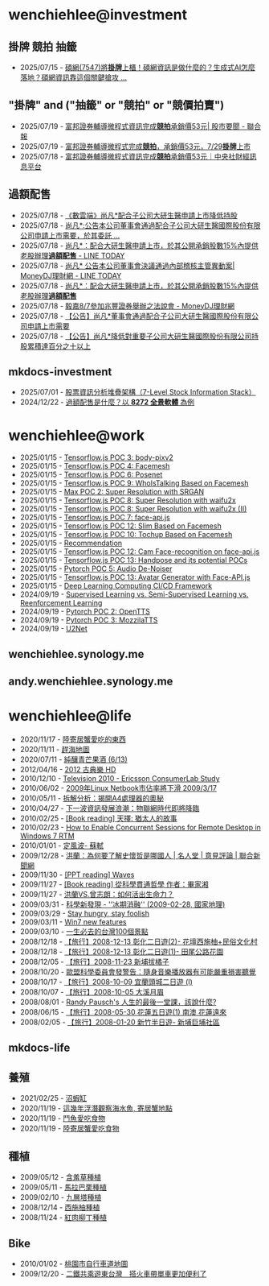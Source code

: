 # wenchiehlee@investment 
## 掛牌 競拍 抽籤 

<!-- _feedinvestment1_ start -->
- 2025/07/15 - [碩網(7547)將<b>掛牌</b>上櫃！碩網資訊是做什麼的？生成式AI怎麼落地？碩網資訊靠這個關鍵搶攻 ...](https://www.google.com/url?rct=j&sa=t&url=https://www.sinotrade.com.tw/richclub/craftsman_talk/video/%25E7%25A2%25A9%25E7%25B6%25B2-7547-%25E5%25B0%2587%25E6%258E%259B%25E7%2589%258C%25E4%25B8%258A%25E6%25AB%2583-%25E7%25A2%25A9%25E7%25B6%25B2%25E8%25B3%2587%25E8%25A8%258A%25E6%2598%25AF%25E5%2581%259A%25E4%25BB%2580%25E9%25BA%25BC%25E7%259A%2584-%25E7%2594%259F%25E6%2588%2590%25E5%25BC%258FAI%25E6%2580%258E%25E9%25BA%25BC%25E8%2590%25BD%25E5%259C%25B0-%25E7%25A2%25A9%25E7%25B6%25B2%25E8%25B3%2587%25E8%25A8%258A%25E9%259D%25A0%25E9%2580%2599%25E5%2580%258B%25E9%2597%259C%25E9%258D%25B5%25E6%2590%25B6%25E6%2594%25BB%25E4%25BC%2581%25E6%25A5%25AD%25E5%25B8%2582%25E5%25A0%25B4--%25E5%25BE%25AE%25E8%25BB%259F%25E5%2590%2588%25E4%25BD%259C%25E5%25A4%25A5%25E4%25BC%25B4--AI%25E7%2599%25BC%25E5%25B1%2595%25E8%2588%2587%25E6%2587%2589%25E7%2594%25A8--%25E7%25A2%25A9%25E7%25B6%25B2%25E8%25B3%2587%25E8%25A8%258A--%25E4%25BC%2581%25E6%25A5%25AD%25E5%25AE%25B6%25E8%25A7%2580%25E9%25BB%259E-EP11-%25E7%25A2%25A9%25E7%25B6%25B2%25E8%25B3%2587%25E8%25A8%258A%25E7%25B8%25BD%25E7%25B6%2593%25E7%2590%2586%25E9%2582%25B1%25E4%25BB%2581%25E9%2588%25BF-6870c8af798d210020b01212&ct=ga&cd=CAIyIDQxYmVhYTFmNmEwMzBlM2I6Y29tLnR3OnpoLVRXOlRX&usg=AOvVaw1DumjM8t6fbVOLhbhIjK3q)
<!-- _feedinvestment1_ end -->

## "掛牌" and ("抽籤" or "競拍" or "競價拍賣")

<!-- _feedinvestment1_1_ start -->
- 2025/07/19 - [富邦證券輔導微程式資訊完成<b>競拍</b>承銷價53元| 股市要聞 - 聯合報](https://www.google.com/url?rct=j&sa=t&url=https://udn.com/news/story/7251/8881655&ct=ga&cd=CAIyIjQxYmVhYTFmNmEwMzBlM2I6Y29tLnR3OnpoLVRXOlRXOkw&usg=AOvVaw1v23ZUhoYRJ_hW7bN9I56P)
- 2025/07/19 - [富邦證券輔導微程式完成<b>競拍</b>，承銷價53元，7/29<b>掛牌</b>上市](https://www.google.com/url?rct=j&sa=t&url=https://tw.stock.yahoo.com/news/%25E5%25AF%258C%25E9%2582%25A6%25E8%25AD%2589%25E5%2588%25B8%25E8%25BC%2594%25E5%25B0%258E%25E5%25BE%25AE%25E7%25A8%258B%25E5%25BC%258F%25E5%25AE%258C%25E6%2588%2590%25E7%25AB%25B6%25E6%258B%258D-%25E6%2589%25BF%25E9%258A%25B7%25E5%2583%25B953%25E5%2585%2583-7-29%25E6%258E%259B%25E7%2589%258C%25E4%25B8%258A%25E5%25B8%2582-035029290.html&ct=ga&cd=CAIyIjQxYmVhYTFmNmEwMzBlM2I6Y29tLnR3OnpoLVRXOlRXOkw&usg=AOvVaw0qEdE4y51kHThf4NidJGwH)
- 2025/07/18 - [富邦證券輔導微程式資訊完成<b>競拍</b>承銷價53元｜中央社財經訊息平台](https://www.google.com/url?rct=j&sa=t&url=https://www.cna.com.tw/business/chinese/407460&ct=ga&cd=CAIyIjQxYmVhYTFmNmEwMzBlM2I6Y29tLnR3OnpoLVRXOlRXOkw&usg=AOvVaw29NnBBknnjUQX1RrQpkkEA)
<!-- _feedinvestment1_1_ end -->

## 過額配售 
<!-- _feedinvestment2_ start -->
- 2025/07/18 - [《數雲端》尚凡*配合子公司大研生醫申請上市降低持股](https://www.google.com/url?rct=j&sa=t&url=https://wantrich.chinatimes.com/news/20250718900376-420101&ct=ga&cd=CAIyIDdhMWZmN2RkNDBhZjFjMzk6Y29tLnR3OnpoLVRXOlRX&usg=AOvVaw0M7O1tWds9Up6mNq8J1L0G)
- 2025/07/18 - [尚凡*:公告本公司董事會通過配合子公司大研生醫國際股份有限公司申請上市需要，於其委託 ...](https://www.google.com/url?rct=j&sa=t&url=https://news.cnyes.com/news/id/6069732&ct=ga&cd=CAIyIDdhMWZmN2RkNDBhZjFjMzk6Y29tLnR3OnpoLVRXOlRX&usg=AOvVaw3sV0o8VUR2yR_DzaYFwE8Y)
- 2025/07/18 - [尚凡*：配合大研生醫申請上市，於其公開承銷股數15%內提供老股辦理<b>過額配售</b> - LINE TODAY](https://www.google.com/url?rct=j&sa=t&url=https://today.line.me/tw/v2/article/3NlX0Qk&ct=ga&cd=CAIyIDdhMWZmN2RkNDBhZjFjMzk6Y29tLnR3OnpoLVRXOlRX&usg=AOvVaw0TJc850YBhcdL63nbGjT4J)
- 2025/07/18 - [尚凡* 公告本公司董事會決議通過內部稽核主管異動案| MoneyDJ理財網 - LINE TODAY](https://www.google.com/url?rct=j&sa=t&url=https://today.line.me/tw/v2/article/vXVJJMm&ct=ga&cd=CAIyIDdhMWZmN2RkNDBhZjFjMzk6Y29tLnR3OnpoLVRXOlRX&usg=AOvVaw3hS1IMyPXdVc3p4ouR2XGv)
- 2025/07/18 - [尚凡*：配合大研生醫申請上市，於其公開承銷股數15%內提供老股辦理<b>過額配售</b>](https://www.google.com/url?rct=j&sa=t&url=https://www.moneydj.com/kmdj/news/newsviewer.aspx%3Fa%3D8fdcf8cc-c0e7-40df-9825-096ff70c1419&ct=ga&cd=CAIyIDdhMWZmN2RkNDBhZjFjMzk6Y29tLnR3OnpoLVRXOlRX&usg=AOvVaw2geVkfxnfQPt9hz1Lp-Ycb)
- 2025/07/18 - [毅嘉8/7參加兆豐證券舉辦之法說會 - MoneyDJ理財網](https://www.google.com/url?rct=j&sa=t&url=https://m.moneydj.com/f1a.aspx%3Fa%3D9cc8afc9-66d0-4c43-a4ef-8d8e0f574de3%26c%3DMB06&ct=ga&cd=CAIyIDdhMWZmN2RkNDBhZjFjMzk6Y29tLnR3OnpoLVRXOlRX&usg=AOvVaw39h56xMleCjO1Ie38fmp4k)
- 2025/07/18 - [【公告】尚凡*董事會通過配合子公司大研生醫國際股份有限公司申請上市需要](https://www.google.com/url?rct=j&sa=t&url=https://tw.stock.yahoo.com/news/%25E5%2585%25AC%25E5%2591%258A-%25E5%25B0%259A%25E5%2587%25A1-%25E8%2591%25A3%25E4%25BA%258B%25E6%259C%2583%25E9%2580%259A%25E9%2581%258E%25E9%2585%258D%25E5%2590%2588%25E5%25AD%2590%25E5%2585%25AC%25E5%258F%25B8%25E5%25A4%25A7%25E7%25A0%2594%25E7%2594%259F%25E9%2586%25AB%25E5%259C%258B%25E9%259A%259B%25E8%2582%25A1%25E4%25BB%25BD%25E6%259C%2589%25E9%2599%2590%25E5%2585%25AC%25E5%258F%25B8%25E7%2594%25B3%25E8%25AB%258B%25E4%25B8%258A%25E5%25B8%2582%25E9%259C%2580%25E8%25A6%2581-%25E6%2596%25BC%25E5%2585%25B6%25E5%25A7%2594%25E8%25A8%2597%25E8%25AD%2589%25E5%2588%25B8%25E5%2595%2586%25E8%25BE%25A6%25E7%2590%2586%25E5%2585%25AC%25E9%2596%258B%25E6%2589%25BF%25E9%258A%25B7%25E8%2582%25A1%25E6%2595%25B8%25E4%25B9%258B15-%25E7%259A%2584%25E9%25A1%258D%25E5%25BA%25A6%25E5%2585%25A7%25E6%258F%2590%25E4%25BE%259B%25E8%2580%2581%25E8%2582%25A1%25E4%25BE%259B%25E4%25B8%25BB%25E8%25BE%25A6%25E6%2589%25BF%25E9%258A%25B7%25E5%2595%2586%25E8%25BE%25A6%25E7%2590%2586%25E9%2581%258E%25E9%25A1%258D%25E9%2585%258D%25E5%2594%25AE%25E6%25A1%2588-061625387.html&ct=ga&cd=CAIyIDdhMWZmN2RkNDBhZjFjMzk6Y29tLnR3OnpoLVRXOlRX&usg=AOvVaw3guoU95n0zMFXPBIqpvG3k)
- 2025/07/18 - [【公告】尚凡*降低對重要子公司大研生醫國際股份有限公司持股累積達百分之十以上](https://www.google.com/url?rct=j&sa=t&url=https://tw.stock.yahoo.com/news/%25E5%2585%25AC%25E5%2591%258A-%25E5%25B0%259A%25E5%2587%25A1-%25E9%2599%258D%25E4%25BD%258E%25E5%25B0%258D%25E9%2587%258D%25E8%25A6%2581%25E5%25AD%2590%25E5%2585%25AC%25E5%258F%25B8%25E5%25A4%25A7%25E7%25A0%2594%25E7%2594%259F%25E9%2586%25AB%25E5%259C%258B%25E9%259A%259B%25E8%2582%25A1%25E4%25BB%25BD%25E6%259C%2589%25E9%2599%2590%25E5%2585%25AC%25E5%258F%25B8%25E6%258C%2581%25E8%2582%25A1%25E7%25B4%25AF%25E7%25A9%258D%25E9%2581%2594%25E7%2599%25BE%25E5%2588%2586%25E4%25B9%258B%25E5%258D%2581%25E4%25BB%25A5%25E4%25B8%258A-061518547.html&ct=ga&cd=CAIyIDdhMWZmN2RkNDBhZjFjMzk6Y29tLnR3OnpoLVRXOlRX&usg=AOvVaw3lsVfid6Nha_t20g6pIAzy)
<!-- _feedinvestment2_ end -->

## mkdocs-investment
<!-- _feedinvestment3_ start -->
- 2025/07/01 - [股票資訊分析堆疊架構（7-Level Stock Information Stack）](https://wenchiehlee-investment.github.io/blog/2025/06/%E8%82%A1%E7%A5%A8%E8%B3%87%E8%A8%8A%E5%88%86%E6%9E%90%E5%A0%86%E7%96%8A%E6%9E%B6%E6%A7%8B7-level-stock-information-stack/)
- 2024/12/22 - [過額配售是什麼？以 **8272 全景軟體** 為例](https://wenchiehlee-investment.github.io/blog/2024/10/%E9%81%8E%E9%A1%8D%E9%85%8D%E5%94%AE%E6%98%AF%E4%BB%80%E9%BA%BC%E4%BB%A5-8272-%E5%85%A8%E6%99%AF%E8%BB%9F%E9%AB%94-%E7%82%BA%E4%BE%8B/)
<!-- _feedinvestment3_ end -->

# wenchiehlee@work
<!-- _feedwork_ start -->
- 2025/01/15 - [Tensorflow.js POC 3: body-pixv2](https://wenchiehlee.github.io/mkdocs/blog/2020/06/tensorflowjs-poc-3-body-pixv2/)
- 2025/01/15 - [Tensorflow.js POC 4: Facemesh](https://wenchiehlee.github.io/mkdocs/blog/2020/06/tensorflowjs-poc-4-facemesh/)
- 2025/01/15 - [Tensorflow.js POC 6: Posenet](https://wenchiehlee.github.io/mkdocs/blog/2020/06/tensorflowjs-poc-6-posenet/)
- 2025/01/15 - [Tensorflow.js POC 9: WhoIsTalking Based on Facemesh](https://wenchiehlee.github.io/mkdocs/blog/2020/06/tensorflowjs-poc-9-whoistalking-based-on-facemesh/)
- 2025/01/15 - [Max POC 2: Super Resolution with SRGAN](https://wenchiehlee.github.io/mkdocs/blog/2020/06/max-poc-2-super-resolution-with-srgan/)
- 2025/01/15 - [Tensorflow.js POC 8: Super Resolution with waifu2x](https://wenchiehlee.github.io/mkdocs/blog/2020/06/tensorflowjs-poc-8-super-resolution-with-waifu2x/)
- 2025/01/15 - [Tensorflow.js POC 8: Super Resolution with waifu2x (II)](https://wenchiehlee.github.io/mkdocs/blog/2020/06/tensorflowjs-poc-8-super-resolution-with-waifu2x-ii/)
- 2025/01/15 - [Tensorflow.js POC 7: face-api.js](https://wenchiehlee.github.io/mkdocs/blog/2020/06/tensorflowjs-poc-7-face-apijs/)
- 2025/01/15 - [Tensorflow.js POC 12: Slim Based on Facemesh](https://wenchiehlee.github.io/mkdocs/blog/2020/07/tensorflowjs-poc-12-slim-based-on-facemesh/)
- 2025/01/15 - [Tensorflow.js POC 10: Tochup Based on Facemesh](https://wenchiehlee.github.io/mkdocs/blog/2020/07/tensorflowjs-poc-10-tochup-based-on-facemesh/)
- 2025/01/15 - [Recommendation](https://wenchiehlee.github.io/mkdocs/blog/2020/08/recommendation/)
- 2025/01/15 - [Tensorflow.js POC 12: Cam Face-recognition on face-api.js](https://wenchiehlee.github.io/mkdocs/blog/2020/06/tensorflowjs-poc-12-cam-face-recognition-on-face-apijs/)
- 2025/01/15 - [Tensorflow.js POC 13: Handpose and its potential POCs](https://wenchiehlee.github.io/mkdocs/blog/2020/08/tensorflowjs-poc-13-handpose-and-its-potential-pocs/)
- 2025/01/15 - [Pytorch POC 5: Audio De-Noiser](https://wenchiehlee.github.io/mkdocs/blog/2020/09/pytorch-poc-5-audio-de-noiser/)
- 2025/01/15 - [Tensorflow.js POC 13: Avatar Generator with Face-API.js](https://wenchiehlee.github.io/mkdocs/blog/2020/09/tensorflowjs-poc-13-avatar-generator-with-face-apijs/)
- 2025/01/15 - [Deep Learning Computing CI/CD Framework](https://wenchiehlee.github.io/mkdocs/blog/2020/08/deep-learning-computing-cicd-framework/)
- 2024/09/19 - [Supervised Learning vs. Semi-Supervised Learning vs. Reenforcement Learning](https://wenchiehlee.github.io/mkdocs/blog/2020/07/supervised-learning-vs-semi-supervised-learning-vs-reenforcement-learning/)
- 2024/09/19 - [Pytorch POC 2: OpenTTS](https://wenchiehlee.github.io/mkdocs/blog/2020/08/pytorch-poc-2-opentts/)
- 2024/09/19 - [Pytorch POC 3: MozzilaTTS](https://wenchiehlee.github.io/mkdocs/blog/2020/08/pytorch-poc-3-mozzilatts/)
- 2024/09/19 - [U2Net](https://wenchiehlee.github.io/mkdocs/blog/2020/09/u2net/)
<!-- _feedwork_ end -->

## wenchiehlee.synology.me
<!-- _feedwork1_ start -->
<!-- _feedwork1_ end -->

## andy.wenchiehlee.synology.me
<!-- _feedwork2_ start -->
<!-- _feedwork2_ end -->

# wenchiehlee@life
<!-- _feedlife_ start -->
- 2020/11/17 - [陸寄居蟹愛吃的東西](https://wenchiehlee1020.medium.com/%E9%99%B8%E5%AF%84%E5%B1%85%E8%9F%B9%E6%84%9B%E5%90%83%E7%9A%84%E6%9D%B1%E8%A5%BF-b56592041d42?source=rss-3f9fbe6f3140------2)
- 2020/11/11 - [趕海地圖](https://wenchiehlee1020.medium.com/%E8%B6%95%E6%B5%B7%E5%9C%B0%E5%9C%96-6a3432ad0ed1?source=rss-3f9fbe6f3140------2)
- 2020/07/11 - [純釀青芒果酒 (6/13)](https://wenchiehlee1020.medium.com/%E7%B4%94%E9%87%80%E9%9D%92%E8%8A%92%E6%9E%9C%E9%85%92-6-13-10296871dcfe?source=rss-3f9fbe6f3140------2)
- 2012/04/16 - [2012 古典樂 HD](http://wenchiehlee.blogspot.com/2012/04/2012-hd_16.html)
- 2010/12/10 - [Television 2010 - Ericsson ConsumerLab Study](http://wenchiehlee.blogspot.com/2010/12/television-2010-ericsson-consumerlab.html)
- 2010/06/02 - [2009年Linux Netbook市佔率將下滑 2009/3/17](http://wenchiehlee.blogspot.com/2010/06/2009linux-netbook-2009317.html)
- 2010/05/11 - [拆解分析：揭開A4處理器的奧秘](http://wenchiehlee.blogspot.com/2010/05/a4.html)
- 2010/04/27 - [下一波資訊發展浪潮：物聯網時代即將降臨](http://wenchiehlee.blogspot.com/2010/04/blog-post.html)
- 2010/02/25 - [[Book reading] 天擇: 猶太人的故事](http://wenchiehlee.blogspot.com/2010/02/book-reading.html)
- 2010/02/23 - [How to Enable Concurrent Sessions for Remote Desktop in Windows 7 RTM](http://wenchiehlee.blogspot.com/2010/02/how-to-enable-concurrent-sessions-for.html)
- 2010/01/01 - [定風波- 蘇軾](http://wenchiehlee.blogspot.com/2009/12/very-good-explanation-from-reference.html)
- 2009/12/28 - [洪蘭：為何要了解史懷哲是哪國人 | 名人堂 | 意見評論 | 聯合新聞網](http://wenchiehlee.blogspot.com/2009/12/blog-post_28.html)
- 2009/11/30 - [[PPT reading] Waves](http://wenchiehlee.blogspot.com/2009/11/ppt-reading-waves.html)
- 2009/11/27 - [[Book reading] 從科學貫通哲學 作者：畢家湘](http://wenchiehlee.blogspot.com/2009/11/blog-post.html)
- 2009/11/27 - [洪蘭VS.曾志朗：如何活出生命力？](http://wenchiehlee.blogspot.com/2009/11/vs.html)
- 2009/03/31 - [科學新發現 - ''冰期消融'' (2009-02-28, 國家地理)](http://wenchiehlee.blogspot.com/2009/03/2009-02-28.html)
- 2009/03/29 - [Stay hungry, stay foolish](http://wenchiehlee.blogspot.com/2009/03/stay-hungry-stay-foolish.html)
- 2009/03/11 - [Win7 new features](http://wenchiehlee.blogspot.com/2009/03/win7-new-features.html)
- 2009/03/10 - [一生必去的台灣100個景點](http://wenchiehlee.blogspot.com/2009/03/100_10.html)
- 2008/12/18 - [【旅行】2008-12-13 彰化二日遊(2)- 花壇西施柚+民俗文化村](http://wenchiehlee.blogspot.com/2008/12/2008-12-13-2.html)
- 2008/12/18 - [【旅行】2008-12-13 彰化二日遊(1)- 田尾公路花園](http://wenchiehlee.blogspot.com/2008/12/2008-12-13.html)
- 2008/12/05 - [【旅行】2008-11-23 新埔拔橘子](http://wenchiehlee.blogspot.com/2008/12/2008-11-23.html)
- 2008/10/20 - [歐盟科學委員會發警告：隨身音樂播放器有可能嚴重損害聽覺](http://wenchiehlee.blogspot.com/2008/10/blog-post.html)
- 2008/10/17 - [【旅行】2008-10-09 宜蘭頭城二日遊 (I)](http://wenchiehlee.blogspot.com/2008/10/2008-10-09-i.html)
- 2008/10/07 - [【旅行】2008-10-05 大溪月眉](http://wenchiehlee.blogspot.com/2008/10/2008-10-05.html)
- 2008/08/01 - [Randy Pausch's 人生的最後一堂課，該說什麼?](http://wenchiehlee.blogspot.com/2008/07/randy-pauschs.html)
- 2008/06/15 - [【旅行】2008-05-30 花蓮五日遊(1) 南澳 花蓮遠來](http://wenchiehlee.blogspot.com/2008/06/2008-05-30-1.html)
- 2008/02/05 - [【旅行】2008-01-20 新竹半日遊- 新埔巨埔社區](http://wenchiehlee.blogspot.com/2008/02/2008-01-20.html)
<!-- _feedlife_ end -->

## mkdocs-life
<!-- _feedlife4_ start -->
<!-- _feedlife4_ end -->

## 養殖
<!-- _feedlife1_ start -->
- 2021/02/25 - [沼蝦缸](https://wenchiehlee.wordpress.com/2021/02/25/%e6%b2%bc%e8%9d%a6%e7%bc%b8/)
- 2020/11/19 - [這幾年浮潛觀察海水魚, 寄居蟹地點](https://wenchiehlee.wordpress.com/2020/11/19/%e9%80%99%e5%b9%be%e5%b9%b4%e6%b5%ae%e6%bd%9b%e8%a7%80%e5%af%9f%e6%b5%b7%e6%b0%b4%e9%ad%9a-%e5%af%84%e5%b1%85%e8%9f%b9%e5%9c%b0%e9%bb%9e/)
- 2020/11/19 - [鬥魚愛吃食物](https://wenchiehlee.wordpress.com/2020/11/19/%e9%ac%a5%e9%ad%9a%e6%84%9b%e5%90%83%e9%a3%9f%e7%89%a9/)
- 2020/11/19 - [陸寄居蟹愛吃食物](https://wenchiehlee.wordpress.com/2020/11/19/%e9%99%b8%e5%af%84%e5%b1%85%e8%9f%b9%e6%84%9b%e5%90%83%e9%a3%9f%e7%89%a9/)
<!-- _feedlife1_ end -->

## 種植
<!-- _feedlife2_ start -->
- 2009/05/12 - [含羞草種植](https://wenflower.blogspot.com/2009/05/blog-post_12.html)
- 2009/05/11 - [馬拉巴栗種植](https://wenflower.blogspot.com/2009/05/blog-post.html)
- 2009/02/10 - [九層塔種植](https://wenflower.blogspot.com/2009/02/test.html)
- 2008/12/14 - [西施柚種植](https://wenflower.blogspot.com/2009/01/2008-12-13.html)
- 2008/11/24 - [紅肉柳丁種植](https://wenflower.blogspot.com/2009/01/blog-post.html)
<!-- _feedlife2_ end -->

## Bike
<!-- _feedlife3_ start -->
- 2010/01/02 - [桃園市自行車道地圖](https://wenbike.blogspot.com/2010/01/blog-post.html)
- 2009/12/20 - [二鐵共乘遊東台灣　搭火車帶單車更加便利了](https://wenbike.blogspot.com/2009/12/blog-post.html)
<!-- _feedlife3_ end -->
